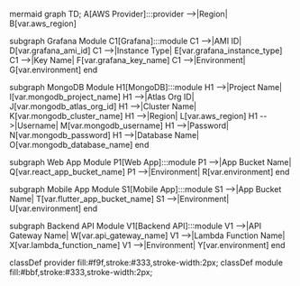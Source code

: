 mermaid graph TD; A[AWS Provider]:::provider -->|Region| B[var.aws_region]

subgraph Grafana Module
    C1[Grafana]:::module
    C1 -->|AMI ID| D[var.grafana_ami_id]
    C1 -->|Instance Type| E[var.grafana_instance_type]
    C1 -->|Key Name| F[var.grafana_key_name]
    C1 -->|Environment| G[var.environment]
end

subgraph MongoDB Module
    H1[MongoDB]:::module
    H1 -->|Project Name| I[var.mongodb_project_name]
    H1 -->|Atlas Org ID| J[var.mongodb_atlas_org_id]
    H1 -->|Cluster Name| K[var.mongodb_cluster_name]
    H1 -->|Region| L[var.aws_region]
    H1 -->|Username| M[var.mongodb_username]
    H1 -->|Password| N[var.mongodb_password]
    H1 -->|Database Name| O[var.mongodb_database_name]
end

subgraph Web App Module
    P1[Web App]:::module
    P1 -->|App Bucket Name| Q[var.react_app_bucket_name]
    P1 -->|Environment| R[var.environment]
end

subgraph Mobile App Module
    S1[Mobile App]:::module
    S1 -->|App Bucket Name| T[var.flutter_app_bucket_name]
    S1 -->|Environment| U[var.environment]
end

subgraph Backend API Module
    V1[Backend API]:::module
    V1 -->|API Gateway Name| W[var.api_gateway_name]
    V1 -->|Lambda Function Name| X[var.lambda_function_name]
    V1 -->|Environment| Y[var.environment]
end

classDef provider fill:#f9f,stroke:#333,stroke-width:2px;
classDef module fill:#bbf,stroke:#333,stroke-width:2px;
